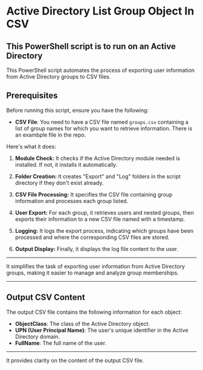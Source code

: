 # Active Directory List Group Object In CSV 
## This PowerShell script is to run on an Active Directory

This PowerShell script automates the process of exporting user information from Active Directory groups to CSV files. 

## Prerequisites

Before running this script, ensure you have the following:

- **CSV File**: You need to have a CSV file named `groups.csv` containing a list of group names for which you want to retrieve information. There is an exambple file in the repo.

Here's what it does:

1. **Module Check:** It checks if the Active Directory module needed is installed. If not, it installs it automatically.

2. **Folder Creation:** It creates "Export" and "Log" folders in the script directory if they don't exist already.

3. **CSV File Processing:** It specifies the CSV file containing group information and processes each group listed.

4. **User Export:** For each group, it retrieves users and nested groups, then exports their information to a new CSV file named with a timestamp.

5. **Logging:** It logs the export process, indicating which groups have been processed and where the corresponding CSV files are stored.

6. **Output Display:** Finally, it displays the log file content to the user.

---

It simplifies the task of exporting user information from Active Directory groups, making it easier to manage and analyze group memberships.

---

## Output CSV Content

The output CSV file contains the following information for each object:

- **ObjectClass**: The class of the Active Directory object.
- **UPN (User Principal Name)**: The user's unique identifier in the Active Directory domain.
- **FullName**: The full name of the user.

--- 

It provides clarity on the content of the output CSV file.
